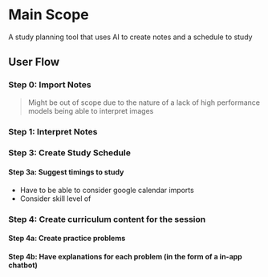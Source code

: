 
# Main Scope

A study planning tool that uses AI to create notes and a schedule to study

## User Flow

### Step 0: Import Notes

> Might be out of scope due to the nature of a lack of high performance models being able to interpret images


### Step 1: Interpret Notes


### Step 3: Create Study Schedule

#### Step 3a: Suggest timings to study 

- Have to be able to consider google calendar imports
- Consider skill level of 

### Step 4: Create curriculum content for the session

#### Step 4a: Create practice problems 

#### Step 4b: Have explanations for each problem (in the form of a in-app chatbot)


